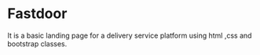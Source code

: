 # Fastdoor
It is a basic landing page for a delivery service platform using html ,css and bootstrap classes.
